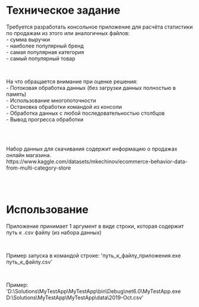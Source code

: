 <h1>Техническое задание</h1>
<p>Требуется разработать консольное приложение для расчёта статистики по продажам из этого или аналогичных файлов:<br>
 - сумма выручки<br>
 - наиболее популярный бренд<br>
 - самая популярная категория<br>
 - самый популярный товар<br></p>
<br>
<p>На что обращается внимание при оценке решения:<br>
- Потоковая обработка данных (без загрузки данных полностью в память)<br>
- Использование многопоточности<br>
- Остановка обработки командой из консоли<br>
- Обработка данных с любой последовательностью столбцов<br>
- Вывод прогресса обработки</p><br>
<br>
 <p>Набор данных для скачивания содержит информацию о продажах онлайн магазина.<br>
https://www.kaggle.com/datasets/mkechinov/ecommerce-behavior-data-from-multi-category-store</p><br>
<br>
<h1>Использование</h1>
<p>Приложение принимает 1 аргумент в виде строки, которая содержит путь к .csv файлу (из набора данных)</p><br>
<p>Пример запуска в командой строке: 'путь_к_файлу_приложения.exe путь_к_файлу.csv'</p><br>
<p>Пример: 'D:\Solutions\MyTestApp\MyTestApp\bin\Debug\net6.0\MyTestApp.exe D:\Solutions\MyTestApp\MyTestApp\data\2019-Oct.csv'</p>
